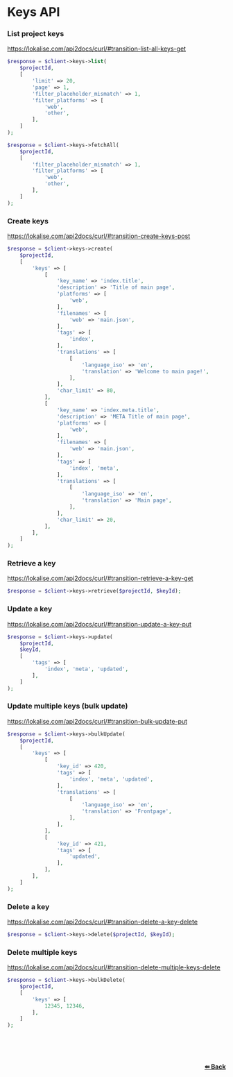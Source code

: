 # Keys API

### List project keys
https://lokalise.com/api2docs/curl/#transition-list-all-keys-get

```php
$response = $client->keys->list(
    $projectId,
    [
        'limit' => 20,
        'page' => 1,
        'filter_placeholder_mismatch' => 1,
        'filter_platforms' => [
            'web',
            'other',
        ],
    ]
);
```

```php
$response = $client->keys->fetchAll(
    $projectId,
    [
        'filter_placeholder_mismatch' => 1,
        'filter_platforms' => [
            'web',
            'other',
        ],
    ]
);
```

### Create keys
https://lokalise.com/api2docs/curl/#transition-create-keys-post

```php
$response = $client->keys->create(
    $projectId,
    [
        'keys' => [
            [
                'key_name' => 'index.title',
                'description' => 'Title of main page',
                'platforms' => [
                    'web',
                ],
                'filenames' => [
                    'web' => 'main.json',
                ],
                'tags' => [
                    'index',
                ],
                'translations' => [
                    [
                        'language_iso' => 'en',
                        'translation' => 'Welcome to main page!',
                    ],
                ],
                'char_limit' => 80,
            ],
            [
                'key_name' => 'index.meta.title',
                'description' => 'META Title of main page',
                'platforms' => [
                    'web',
                ],
                'filenames' => [
                    'web' => 'main.json',
                ],
                'tags' => [
                    'index', 'meta',
                ],
                'translations' => [
                    [
                        'language_iso' => 'en',
                        'translation' => 'Main page',
                    ],
                ],
                'char_limit' => 20,
            ],
        ],
    ]
);
```

### Retrieve a key
https://lokalise.com/api2docs/curl/#transition-retrieve-a-key-get

```php
$response = $client->keys->retrieve($projectId, $keyId);
```

### Update a key
https://lokalise.com/api2docs/curl/#transition-update-a-key-put

```php
$response = $client->keys->update(
    $projectId,
    $keyId,
    [
        'tags' => [
            'index', 'meta', 'updated',
        ],
    ]
);
```

### Update multiple keys (bulk update)
https://lokalise.com/api2docs/curl/#transition-bulk-update-put

```php
$response = $client->keys->bulkUpdate(
    $projectId,
    [
        'keys' => [
            [
                'key_id' => 420,
                'tags' => [
                    'index', 'meta', 'updated',
                ],
                'translations' => [
                    [
                        'language_iso' => 'en',
                        'translation' => 'Frontpage',
                    ],
                ],
            ],
            [
                'key_id' => 421,
                'tags' => [
                    'updated',
                ],
            ],
        ],
    ]
);
```

### Delete a key
https://lokalise.com/api2docs/curl/#transition-delete-a-key-delete

```php
$response = $client->keys->delete($projectId, $keyId);
```

### Delete multiple keys
https://lokalise.com/api2docs/curl/#transition-delete-multiple-keys-delete

```php
$response = $client->keys->bulkDelete(
    $projectId,
    [
        'keys' => [
            12345, 12346,
        ],
    ]
);
```

<br/><br/><br/>
<div align="right">
    <b><a href="/README.md#request">⇚ Back</a></b>
</div>
<br/>
